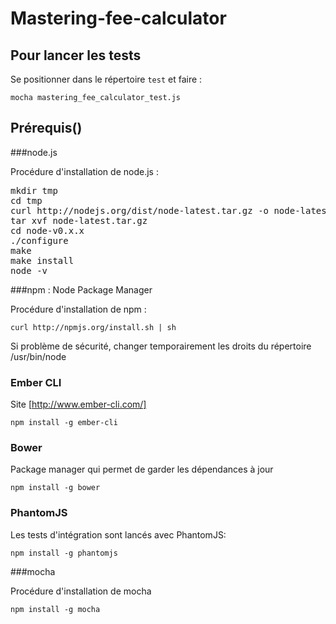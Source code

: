 Mastering-fee-calculator
========================

Pour lancer les tests
---------------------

Se positionner dans le répertoire `test` et faire :

`mocha mastering_fee_calculator_test.js`


Prérequis()
---------

###node.js

Procédure d'installation de node.js :
<pre>
mkdir tmp
cd tmp
curl http://nodejs.org/dist/node-latest.tar.gz -o node-latest.tar.gz
tar xvf node-latest.tar.gz
cd node-v0.x.x
./configure
make
make install
node -v
</pre>

###npm : Node Package Manager

Procédure d'installation de npm :

`curl http://npmjs.org/install.sh | sh`

Si problème de sécurité, changer temporairement les droits du répertoire /usr/bin/node

### Ember CLI

Site [http://www.ember-cli.com/]

`npm install -g ember-cli`

### Bower

Package manager qui permet de garder les dépendances à jour

`npm install -g bower`

### PhantomJS

Les tests d'intégration sont lancés avec PhantomJS:

`npm install -g phantomjs`

###mocha

Procédure d'installation de mocha

`npm install -g mocha`


